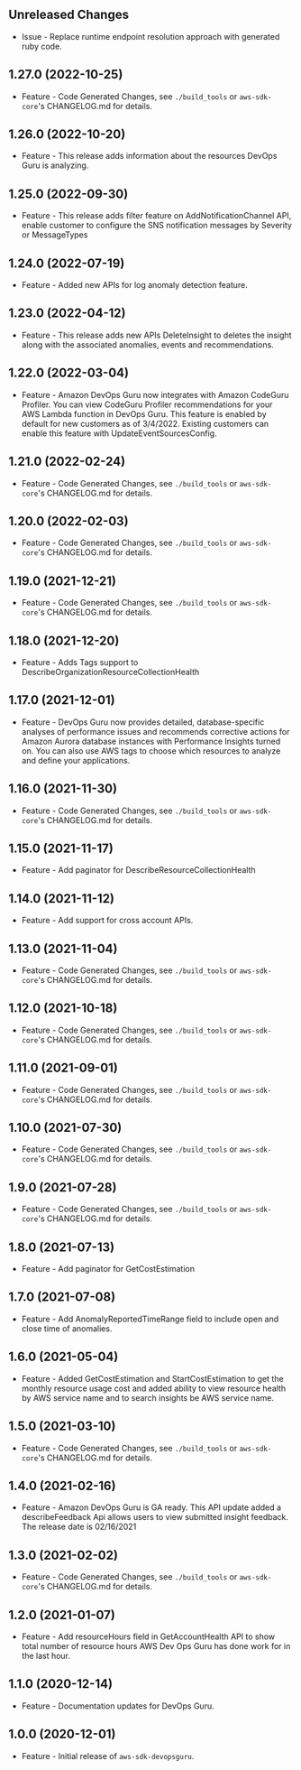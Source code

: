 Unreleased Changes
------------------

* Issue - Replace runtime endpoint resolution approach with generated ruby code.

1.27.0 (2022-10-25)
------------------

* Feature - Code Generated Changes, see `./build_tools` or `aws-sdk-core`'s CHANGELOG.md for details.

1.26.0 (2022-10-20)
------------------

* Feature - This release adds information about the resources DevOps Guru is analyzing.

1.25.0 (2022-09-30)
------------------

* Feature - This release adds filter feature on AddNotificationChannel API, enable customer to configure the SNS notification messages by Severity or MessageTypes

1.24.0 (2022-07-19)
------------------

* Feature - Added new APIs for log anomaly detection feature.

1.23.0 (2022-04-12)
------------------

* Feature - This release adds new APIs DeleteInsight to deletes the insight along with the associated anomalies, events and recommendations.

1.22.0 (2022-03-04)
------------------

* Feature - Amazon DevOps Guru now integrates with Amazon CodeGuru Profiler. You can view CodeGuru Profiler recommendations for your AWS Lambda function in DevOps Guru. This feature is enabled by default for new customers as of 3/4/2022. Existing customers can enable this feature with UpdateEventSourcesConfig.

1.21.0 (2022-02-24)
------------------

* Feature - Code Generated Changes, see `./build_tools` or `aws-sdk-core`'s CHANGELOG.md for details.

1.20.0 (2022-02-03)
------------------

* Feature - Code Generated Changes, see `./build_tools` or `aws-sdk-core`'s CHANGELOG.md for details.

1.19.0 (2021-12-21)
------------------

* Feature - Code Generated Changes, see `./build_tools` or `aws-sdk-core`'s CHANGELOG.md for details.

1.18.0 (2021-12-20)
------------------

* Feature - Adds Tags support to DescribeOrganizationResourceCollectionHealth

1.17.0 (2021-12-01)
------------------

* Feature - DevOps Guru now provides detailed, database-specific analyses of performance issues and recommends corrective actions for Amazon Aurora database instances with Performance Insights turned on. You can also use AWS tags to choose which resources to analyze and define your applications.

1.16.0 (2021-11-30)
------------------

* Feature - Code Generated Changes, see `./build_tools` or `aws-sdk-core`'s CHANGELOG.md for details.

1.15.0 (2021-11-17)
------------------

* Feature - Add paginator for DescribeResourceCollectionHealth

1.14.0 (2021-11-12)
------------------

* Feature - Add support for cross account APIs.

1.13.0 (2021-11-04)
------------------

* Feature - Code Generated Changes, see `./build_tools` or `aws-sdk-core`'s CHANGELOG.md for details.

1.12.0 (2021-10-18)
------------------

* Feature - Code Generated Changes, see `./build_tools` or `aws-sdk-core`'s CHANGELOG.md for details.

1.11.0 (2021-09-01)
------------------

* Feature - Code Generated Changes, see `./build_tools` or `aws-sdk-core`'s CHANGELOG.md for details.

1.10.0 (2021-07-30)
------------------

* Feature - Code Generated Changes, see `./build_tools` or `aws-sdk-core`'s CHANGELOG.md for details.

1.9.0 (2021-07-28)
------------------

* Feature - Code Generated Changes, see `./build_tools` or `aws-sdk-core`'s CHANGELOG.md for details.

1.8.0 (2021-07-13)
------------------

* Feature - Add paginator for GetCostEstimation

1.7.0 (2021-07-08)
------------------

* Feature - Add AnomalyReportedTimeRange field to include open and close time of anomalies.

1.6.0 (2021-05-04)
------------------

* Feature - Added GetCostEstimation and StartCostEstimation to get the monthly resource usage cost and added ability to view resource health by AWS service name and to search insights be AWS service name.

1.5.0 (2021-03-10)
------------------

* Feature - Code Generated Changes, see `./build_tools` or `aws-sdk-core`'s CHANGELOG.md for details.

1.4.0 (2021-02-16)
------------------

* Feature - Amazon DevOps Guru is GA ready. This API update added a describeFeedback Api allows users to view submitted insight feedback. The release date is 02/16/2021

1.3.0 (2021-02-02)
------------------

* Feature - Code Generated Changes, see `./build_tools` or `aws-sdk-core`'s CHANGELOG.md for details.

1.2.0 (2021-01-07)
------------------

* Feature - Add resourceHours field in GetAccountHealth API to show total number of resource hours AWS Dev Ops Guru has done work for in the last hour.

1.1.0 (2020-12-14)
------------------

* Feature - Documentation updates for DevOps Guru.

1.0.0 (2020-12-01)
------------------

* Feature - Initial release of `aws-sdk-devopsguru`.

